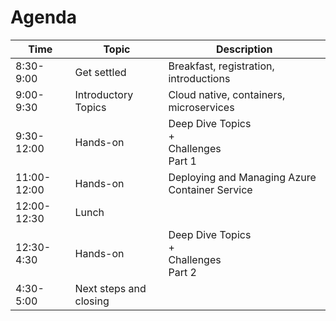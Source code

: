 # Agenda 

| Time | Topic | Description |
| ---- | ----- | ----------- |
| 8:30-9:00 | Get settled | Breakfast, registration, introductions |
| 9:00-9:30 | Introductory Topics | Cloud native, containers, microservices |
| 9:30-12:00 | Hands-on | Deep Dive Topics<br>+<br>Challenges<br>Part 1 |
| 11:00-12:00 | Hands-on | Deploying and Managing Azure Container Service|
| 12:00-12:30 | Lunch |  |
| 12:30-4:30 | Hands-on | Deep Dive Topics<br>+<br>Challenges<br>Part 2 |
| 4:30-5:00 | Next steps and closing |  |
